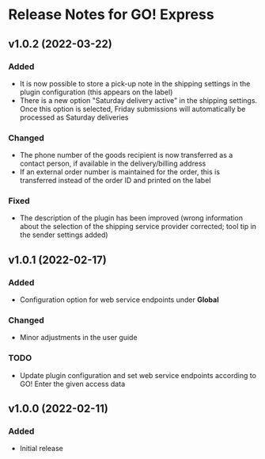 # Release Notes for GO! Express

## v1.0.2 (2022-03-22)

### Added
- It is now possible to store a pick-up note in the shipping settings in the plugin configuration (this appears on the label)
- There is a new option "Saturday delivery active" in the shipping settings. Once this option is selected, Friday submissions will automatically be processed as Saturday deliveries

### Changed
- The phone number of the goods recipient is now transferred as a contact person, if available in the delivery/billing address
- If an external order number is maintained for the order, this is transferred instead of the order ID and printed on the label

### Fixed
- The description of the plugin has been improved (wrong information about the selection of the shipping service provider corrected; tool tip in the sender settings added)

## v1.0.1 (2022-02-17)

### Added
- Configuration option for web service endpoints under **Global**

### Changed
- Minor adjustments in the user guide

### TODO
- Update plugin configuration and set web service endpoints according to GO! Enter the given access data

## v1.0.0 (2022-02-11)

### Added
- Initial release